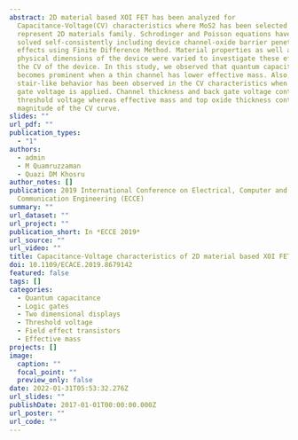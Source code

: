 ```yaml
---
abstract: 2D material based XOI FET has been analyzed for
  Capacitance-Voltage(CV) characteristics where MoS2 has been selected to
  represent 2D materials family. Schrodinger and Poisson equations have been
  solved self-consistently including device channel-oxide barrier penetration
  effects using Finite Difference Method. Material properties as well as
  physical dimensions of the device were varied to investigate these effects on
  the CV of the device. In this study, we observed that quantum capacitance
  becomes prominent when a thin channel has lower effective mass. Also, a
  stair-like behavior has been observed in the CV characteristics when a back
  gate voltage is applied. Channel thickness and back gate voltage control
  threshold voltage whereas effective mass and top oxide thickness control
  magnitude of the CV curve.
slides: ""
url_pdf: ""
publication_types:
  - "1"
authors:
  - admin
  - M Quamruzzaman
  - Quazi DM Khosru
author_notes: []
publication: 2019 International Conference on Electrical, Computer and
  Communication Engineering (ECCE)
summary: ""
url_dataset: ""
url_project: ""
publication_short: In *ECCE 2019*
url_source: ""
url_video: ""
title: Capacitance-Voltage characteristics of 2D material based XOI FET
doi: 10.1109/ECACE.2019.8679142
featured: false
tags: []
categories:
  - Quantum capacitance
  - Logic gates
  - Two dimensional displays
  - Threshold voltage
  - Field effect transistors
  - Effective mass
projects: []
image:
  caption: ""
  focal_point: ""
  preview_only: false
date: 2022-01-31T05:53:32.276Z
url_slides: ""
publishDate: 2017-01-01T00:00:00.000Z
url_poster: ""
url_code: ""
---
```

